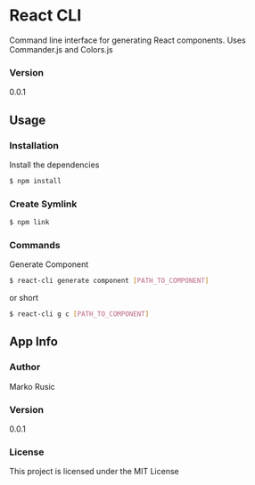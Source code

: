 # React CLI

Command line interface for generating React components. Uses Commander.js and Colors.js

### Version
0.0.1

## Usage

### Installation

Install the dependencies

```sh
$ npm install
```

### Create Symlink

```sh
$ npm link
```

### Commands

Generate Component
```sh
$ react-cli generate component [PATH_TO_COMPONENT]
```

or short

```sh
$ react-cli g c [PATH_TO_COMPONENT]
```


## App Info

### Author

Marko Rusic

### Version

0.0.1

### License

This project is licensed under the MIT License
